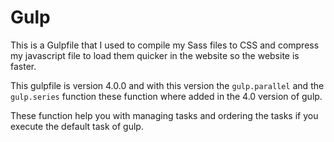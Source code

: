 Gulp
===

This is a Gulpfile that I used to compile my Sass files to CSS and compress my javascript file to load them quicker in the website so the website is faster.

This gulpfile is version 4.0.0 and with this version the `gulp.parallel` and the `gulp.series` function these function where added in the 4.0 version of gulp.

These function help you with managing tasks and ordering the tasks if you execute the default task of gulp.